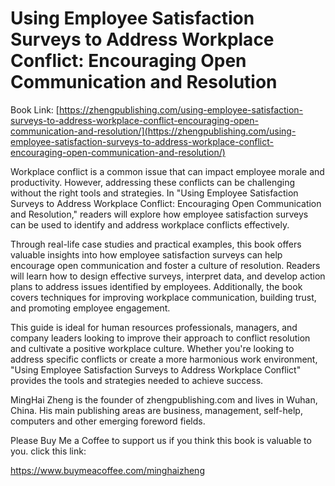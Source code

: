 # Using Employee Satisfaction Surveys to Address Workplace Conflict: Encouraging Open Communication and Resolution

Book Link: [https://zhengpublishing.com/using-employee-satisfaction-surveys-to-address-workplace-conflict-encouraging-open-communication-and-resolution/](https://zhengpublishing.com/using-employee-satisfaction-surveys-to-address-workplace-conflict-encouraging-open-communication-and-resolution/)

Workplace conflict is a common issue that can impact employee morale and productivity. However, addressing these conflicts can be challenging without the right tools and strategies. In "Using Employee Satisfaction Surveys to Address Workplace Conflict: Encouraging Open Communication and Resolution," readers will explore how employee satisfaction surveys can be used to identify and address workplace conflicts effectively.

Through real-life case studies and practical examples, this book offers valuable insights into how employee satisfaction surveys can help encourage open communication and foster a culture of resolution. Readers will learn how to design effective surveys, interpret data, and develop action plans to address issues identified by employees. Additionally, the book covers techniques for improving workplace communication, building trust, and promoting employee engagement.

This guide is ideal for human resources professionals, managers, and company leaders looking to improve their approach to conflict resolution and cultivate a positive workplace culture. Whether you're looking to address specific conflicts or create a more harmonious work environment, "Using Employee Satisfaction Surveys to Address Workplace Conflict" provides the tools and strategies needed to achieve success.

MingHai Zheng is the founder of zhengpublishing.com and lives in Wuhan, China. His main publishing areas are business, management, self-help, computers and other emerging foreword fields.

Please Buy Me a Coffee to support us if you think this book is valuable to you. click this link:

https://www.buymeacoffee.com/minghaizheng
